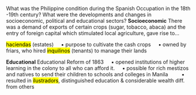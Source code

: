 What was the Philippine condition during the Spanish Occupation in the 18th -19th century? What were the developments and changes in socioeconomic, political and educational sectors?
**Socioeconomic**
There was a demand of exports of certain crops (sugar, tobacco, abaca) and the entry of foreign capital which stimulated local agriculture, gave rise to...

<mark class="hltr-lightgreen">haciendas</mark> (estates)
$\quad$▪ purpose to cultivate the cash crops
$\quad$▪ owned by friars, who hired <mark class="hltr-lightgreen">inquilinos</mark> (tenants) to manage their lands

**Educational**
Educational Reform of 1863
$\quad$▪ opened institutions of higher learning in the colony to all who can afford it.
$\quad$▪ possible for rich mestizos and natives to send their children to schools and colleges in Manila
$\quad\quad$▪ resulted in <mark class="hltr-lightgreen">ilustradors</mark>, distinguished education & considerable wealth diff. from others